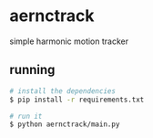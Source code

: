 # aernctrack

simple harmonic motion tracker

## running

```bash
# install the dependencies
$ pip install -r requirements.txt

# run it
$ python aernctrack/main.py
```